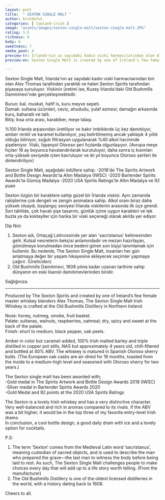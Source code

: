 ```yaml
---
layout: post
title:  " SEXTON SINGLE MALT "
author: brutdefut
categories: [ lowland-irish ]
image: "assets/images/sexton-single-malt/sexton-single-malt.JPG"
rating: 3.5
richness: 6
body: 6
sweetness: 7
smoke_peat: 4
preview-tr: İrlanda'nın az sayıdaki kadın viski harmacılarından olan Alex Thomas tarafından yaratılan ekspresyon.                         
preview-en: Sexton Single Malt is created by one of Ireland’s few female master whiskey blenders Alex Thomas.   
                 
---
```


Sexton Single Malt, İrlanda'nın az sayıdaki kadın viski harmacılarından biri olan Alex Thomas tarafından yaratıldı ve halen Sexton Spirits tarafından piyasaya sunuluyor. Viskinin üretimi ise, Kuzey İrlanda'daki Old Bushmills Damıtımevi'nde gerçekleşmektedir.  

Burun: bal, muskat, hafif is, kuru meyve sepeti.  
Damak: sultana üzümleri, ceviz, ahududu, yulaf ezmesi; damağın arkasında kuru, baharatlı ve tatlı.  
Bitiş: kısa orta arası, karabiber, meşe talaşı.  

%100 İrlanda arpasından üretiliyor ve bakır imbiklerde üç kez damıtılıyor, amber renkli ve karamel kullanılıyor, yaş belirtilmemiş ancak yaklaşık 4 yıllık olduğu biliniyor, soğuk filtrasyon uygulanarak %40 alkol hacminde şişeleniyor. Viski, İspanyol Oloroso şeri fıçılarda olgunlaşıyor. (Avrupa meşe fıçıları 16 ay boyunca havalandırılarak kurutuluyor, daha sonra iç kısımları orta-yüksek seviyede içten kavruluyor ve iki yıl boyunca Oloroso şerileri ile dinlendiriliyor)  

Sexton Single Malt, aşağıdaki ödüllere sahip:
-2018'de The Spirits Artwork and Bottle Design Awards'ta Altın Madalya (IWSC)
-2020 Bartender Spirits Awards'ta Gümüş Madalya
-2020 USA Spirits Ratings'te Altın Madalya ve 92 puan   

Sexton özgün bir karaktere sahip güzel bir İrlanda viskisi. Aynı zamanda rakiplerine çok dengeli ve zengin aromalara sahip. Alkol oranı biraz daha yüksek olsaydı, başlangıç seviyesi İrlanda viskilerim arasında ilk üçe girerdi.
Son tahlilde, çok havalı şişe tasarımı, günlük içime uygun karakteri ve tek buzla ya da kokteyller için harika bir viski seçeneği olarak akılda yer ediyor.  

Dip Not:
1. Sexton adı, Ortaçağ Latincesinde yer alan  'sacristanus' kelimesinden gelir. Kutsal nesnelerin bekçisi anlamındadır ve mezarı hazırlayan, gömülmeye konulmadan önce bedeni gören son kişiyi tanımlamak için kullanılır. Bu nedenle, The Sexton Single Malt, insanları her gün anlatmaya değer bir yaşam hikayesine ekleyecek seçimler yapmaya çağırır. (Üreticiden)
2. Old Bushmills Damıtımevi, 1608 yılına kadar uzanan tarihine sahip dünyanın en eski lisanslı damıtımevlerinden biridir.

Sağlığınıza.                   
   
-----------------------------------------------

<p id="english"></p>

Produced by The Sexton Spirits and created by one of Ireland’s few female master whiskey blenders Alex Thomas, The Sexton Single Malt Irish Whiskey is crafted at the Old Bushmills Distillery in Northern Ireland.  

Nose: honey, nutmeg, smoke, fruit basket.  
Palate: sultanas, walnuts, raspberries, oatmeal; dry, spicy and sweet at the back of the palate.  
Finish: short to medium, black pepper, oak peels.  

Amber in color but caramel-added, 100% Irish malted barley and  triple distilled in copper pot stills, NAS but approximately 4 years old, chill-filtered and bottled at 40% ABV. The whiskey is matured in Spanish Oloroso sherry butts. (The European oak casks are air-dried for 16 months, toasted from the inside to a medium-high level and seasoned with Oloroso sherry for two years.)  

The Sexton single malt has been awarded with;  
-Gold medal in The Spirits Artwork and Bottle Design Awards 2018 (IWSC)  
-Silver medal in Bartender Spirits Awards 2020  
-Gold Medal and 92 points at the 2020 USA Spirits Ratings  

The Sexton is a lovely Irish whiskey and has a very distinctive character. Very well-balanced and rich in aromas compared to its rivals. If the ABV was a bit higher, it would be in the top three of my favorite entry-level Irish drams.  
In conclusion, a cool bottle design, a good daily dram with ice and a lovely option for cocktails.   

P.S:  
1. The term ‘Sexton’ comes from the Medieval Latin word ‘sacristanus’, meaning custodian of sacred objects, and is used to describe the man who prepared the grave—the last man to witness the body before being laid to rest. As such, The Sexton Single Malt challenges people to make choices every day that will add up to a life story worth telling. (From the manufacturer)  
2. The Old Bushmills Distillery is one of the oldest licensed distilleries in the world, with a history dating back to 1608.  

Cheers to all.  
